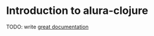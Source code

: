 # Introduction to alura-clojure

TODO: write [great documentation](http://jacobian.org/writing/what-to-write/)
